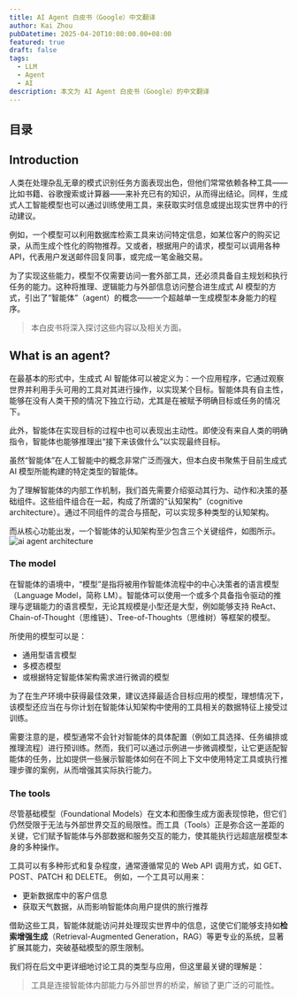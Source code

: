 ```yaml
---
title: AI Agent 白皮书（Google）中文翻译
author: Kai Zhou
pubDatetime: 2025-04-20T10:00:00.00+08:00
featured: true
draft: false
tags:
  - LLM
  - Agent
  - AI
description: 本文为 AI Agent 白皮书（Google）的中文翻译
---
```


## 目录

## Introduction

人类在处理杂乱无章的模式识别任务方面表现出色，但他们常常依赖各种工具——比如书籍、谷歌搜索或计算器——来补充已有的知识，从而得出结论。同样，生成式人工智能模型也可以通过训练使用工具，来获取实时信息或提出现实世界中的行动建议。

例如，一个模型可以利用数据库检索工具来访问特定信息，如某位客户的购买记录，从而生成个性化的购物推荐。又或者，根据用户的请求，模型可以调用各种 API，代表用户发送邮件回复同事，或完成一笔金融交易。

为了实现这些能力，模型不仅需要访问一套外部工具，还必须具备自主规划和执行任务的能力。这种将推理、逻辑能力与外部信息访问整合进生成式 AI 模型的方式，引出了“智能体”（agent）的概念——一个超越单一生成模型本身能力的程序。

> 本白皮书将深入探讨这些内容以及相关方面。

## What is an agent?

在最基本的形式中，生成式 AI 智能体可以被定义为：一个应用程序，它通过观察世界并利用手头可用的工具对其进行操作，以实现某个目标。智能体具有自主性，能够在没有人类干预的情况下独立行动，尤其是在被赋予明确目标或任务的情况下。

此外，智能体在实现目标的过程中也可以表现出主动性。即使没有来自人类的明确指令，智能体也能够推理出“接下来该做什么”以实现最终目标。

虽然“智能体”在人工智能中的概念非常广泛而强大，但本白皮书聚焦于目前生成式 AI 模型所能构建的特定类型的智能体。

为了理解智能体的内部工作机制，我们首先需要介绍驱动其行为、动作和决策的基础组件。这些组件组合在一起，构成了所谓的“认知架构”（cognitive architecture）。通过不同组件的混合与搭配，可以实现多种类型的认知架构。

而从核心功能出发，一个智能体的认知架构至少包含三个关键组件，如图所示。
![ai agent architecture](@/assets/images/ai-agent.png)

### The model

在智能体的语境中，“模型”是指将被用作智能体流程中的中心决策者的语言模型（Language Model，简称 LM）。智能体可以使用一个或多个具备指令驱动的推理与逻辑能力的语言模型，无论其规模是小型还是大型，例如能够支持 ReAct、Chain-of-Thought（思维链）、Tree-of-Thoughts（思维树）等框架的模型。

所使用的模型可以是：
- 通用型语言模型
- 多模态模型
- 或根据特定智能体架构需求进行微调的模型

为了在生产环境中获得最佳效果，建议选择最适合目标应用的模型，理想情况下，该模型还应当在与你计划在智能体认知架构中使用的工具相关的数据特征上接受过训练。

需要注意的是，模型通常不会针对智能体的具体配置（例如工具选择、任务编排或推理流程）进行预训练。然而，我们可以通过示例进一步微调模型，让它更适配智能体的任务，比如提供一些展示智能体如何在不同上下文中使用特定工具或执行推理步骤的案例，从而增强其实际执行能力。

### The tools

尽管基础模型（Foundational Models）在文本和图像生成方面表现惊艳，但它们仍然受限于无法与外部世界交互的局限性。而工具（Tools）正是弥合这一差距的关键，它们赋予智能体与外部数据和服务交互的能力，使其能执行远超底层模型本身的多种操作。

工具可以有多种形式和复杂程度，通常遵循常见的 Web API 调用方式，如 GET、POST、PATCH 和 DELETE。
例如，一个工具可以用来：
- 更新数据库中的客户信息
- 获取天气数据，从而影响智能体向用户提供的旅行推荐

借助这些工具，智能体就能访问并处理现实世界中的信息，这使它们能够支持如**检索增强生成**（Retrieval-Augmented Generation，RAG）等更专业的系统，显著扩展其能力，突破基础模型的原生限制。

我们将在后文中更详细地讨论工具的类型与应用，但这里最关键的理解是：

> 工具是连接智能体内部能力与外部世界的桥梁，解锁了更广泛的可能性。
